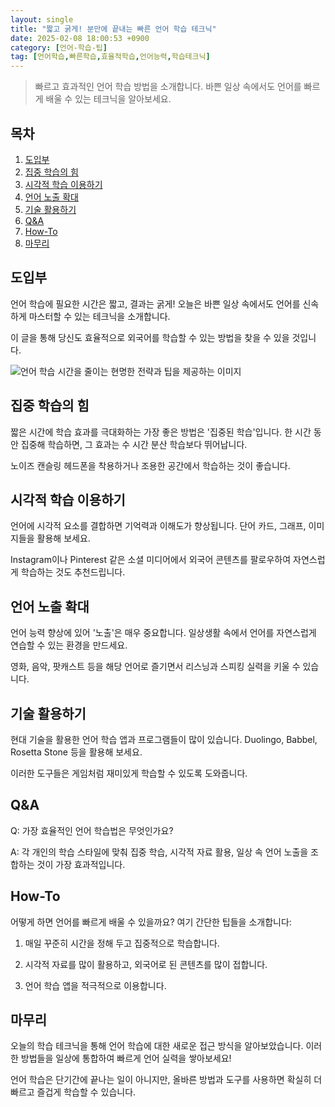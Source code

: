 ```yaml
---
layout: single
title: "짧고 굵게! 분만에 끝내는 빠른 언어 학습 테크닉"
date: 2025-02-08 18:00:53 +0900
category: [언어-학습-팁]
tag: [언어학습,빠른학습,효율적학습,언어능력,학습테크닉]
---
```

  
> 빠르고 효과적인 언어 학습 방법을 소개합니다. 바쁜 일상 속에서도 언어를 빠르게 배울 수 있는 테크닉을 알아보세요.

## 목차
1. [도입부](#도입부)
2. [집중 학습의 힘](#집중-학습의-힘)
3. [시각적 학습 이용하기](#시각적-학습-이용하기)
4. [언어 노출 확대](#언어-노출-확대)
5. [기술 활용하기](#기술-활용하기)
6. [Q&A](#qa)
7. [How-To](#how-to)
8. [마무리](#마무리)

## 도입부

언어 학습에 필요한 시간은 짧고, 결과는 굵게! 오늘은 바쁜 일상 속에서도 언어를 신속하게 마스터할 수 있는 테크닉을 소개합니다.


이 글을 통해 당신도 효율적으로 외국어를 학습할 수 있는 방법을 찾을 수 있을 것입니다.


![언어 학습 시간을 줄이는 현명한 전략과 팁을 제공하는 이미지](undefined)



## 집중 학습의 힘

짧은 시간에 학습 효과를 극대화하는 가장 좋은 방법은 '집중된 학습'입니다. 한 시간 동안 집중해 학습하면, 그 효과는 수 시간 분산 학습보다 뛰어납니다.


노이즈 캔슬링 헤드폰을 착용하거나 조용한 공간에서 학습하는 것이 좋습니다.



## 시각적 학습 이용하기

언어에 시각적 요소를 결합하면 기억력과 이해도가 향상됩니다. 단어 카드, 그래프, 이미지들을 활용해 보세요.


Instagram이나 Pinterest 같은 소셜 미디어에서 외국어 콘텐츠를 팔로우하여 자연스럽게 학습하는 것도 추천드립니다.



## 언어 노출 확대

언어 능력 향상에 있어 '노출'은 매우 중요합니다. 일상생활 속에서 언어를 자연스럽게 연습할 수 있는 환경을 만드세요.


영화, 음악, 팟캐스트 등을 해당 언어로 즐기면서 리스닝과 스피킹 실력을 키울 수 있습니다.



## 기술 활용하기

현대 기술을 활용한 언어 학습 앱과 프로그램들이 많이 있습니다. Duolingo, Babbel, Rosetta Stone 등을 활용해 보세요.


이러한 도구들은 게임처럼 재미있게 학습할 수 있도록 도와줍니다.



## Q&A

Q: 가장 효율적인 언어 학습법은 무엇인가요?


A: 각 개인의 학습 스타일에 맞춰 집중 학습, 시각적 자료 활용, 일상 속 언어 노출을 조합하는 것이 가장 효과적입니다.



## How-To

어떻게 하면 언어를 빠르게 배울 수 있을까요? 여기 간단한 팁들을 소개합니다:


1. 매일 꾸준히 시간을 정해 두고 집중적으로 학습합니다.


2. 시각적 자료를 많이 활용하고, 외국어로 된 콘텐츠를 많이 접합니다.


3. 언어 학습 앱을 적극적으로 이용합니다.



## 마무리

오늘의 학습 테크닉을 통해 언어 학습에 대한 새로운 접근 방식을 알아보았습니다. 이러한 방법들을 일상에 통합하여 빠르게 언어 실력을 쌓아보세요!


언어 학습은 단기간에 끝나는 일이 아니지만, 올바른 방법과 도구를 사용하면 확실히 더 빠르고 즐겁게 학습할 수 있습니다.

